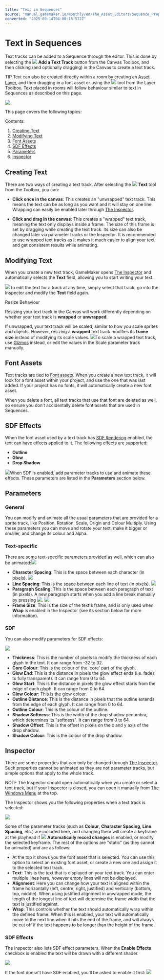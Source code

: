 ```yaml
---
title: "Text in Sequences"
source: "manual.gamemaker.io/monthly/en/The_Asset_Editors/Sequence_Properties/Text_in_Sequences.htm"
converted: "2025-09-14T04:00:16.572Z"
---
```


# Text in Sequences

Text tracks can be added to a Sequence through the editor. This is done by selecting the ![](../../assets/Images/Icons/Icon_TextButton.png) **Add a Text Track** button from the Canvas Toolbox, and then clicking (and optionally dragging) in the Canvas to create a text track.

TIP Text can also be created directly within a room by creating an [Asset Layer](../Room_Properties/Layer_Properties.md), and then dragging in a font asset or using the ![](../../assets/Images/Icons/Icon_TextButton.png) tool from the Layer Toolbox. Text placed in rooms will follow behaviour similar to text in Sequences as described on this page.

![](../../assets/Images/Asset_Editors/Sequences_Text/SeqTextOverview.png)

This page covers the following topics:

Contents:

1.  [Creating Text](Text_in_Sequences.htm#s1)
2.  [Modifying Text](Text_in_Sequences.htm#s2)
3.  [Font Assets](Text_in_Sequences.htm#s3)
4.  [SDF Effects](Text_in_Sequences.htm#sdf_effects)
5.  [Parameters](Text_in_Sequences.htm#s4)
6.  [Inspector](Text_in_Sequences.htm#s5)

## Creating Text

There are two ways of creating a text track. After selecting the ![](../../assets/Images/Icons/Icon_TextButton.png) **Text** tool from the Toolbox, you can:

-   **Click once in the canvas**: This creates an "unwrapped" text track. This means the text can be as long as you want and it will stay on one line. Wrapping can easily be enabled later through [The Inspector](../../IDE_Tools/The_Inspector.md).

-   **Click and drag in the canvas**: This creates a "wrapped" text track, meaning the text only displays inside a frame. The size of this frame is set by dragging while creating the text track. Its size can also be changed later via parameter tracks or the Inspector. It is recommended to use wrapped text tracks as it makes it much easier to align your text and get consistent results while animating.

## Modifying Text

When you create a new text track, GameMaker opens [The Inspector](../../IDE_Tools/The_Inspector.md) and automatically selects the **Text** field, allowing you to start writing your text.

![](../../assets/Images/Asset_Editors/Sequences_Text/SeqTextEditFromInspector.png)To edit the text for a track at any time, simply select that track, go into the Inspector and modify the **Text** field again.

Resize Behaviour

Resizing your text track in the Canvas will work differently depending on whether your text track is **wrapped** or **unwrapped**.

If unwrapped, your text track will be scaled, similar to how you scale sprites and objects. However, resizing a **wrapped** text track modifies its **frame size** instead of modifying its scale values.
![](../../assets/Images/Asset_Editors/Sequences_Text/SeqTextResizeBehaviour.png)To scale a wrapped text track, use [Gizmos](The_Sequence_Canvas.htm#gizmos) instead, or edit the values in the Scale parameter track manually.

## Font Assets

Text tracks are tied to [Font assets](../Fonts.md). When you create a new text track, it will look for a font asset within your project, and use the one that was last added. If your project has no fonts, it will automatically create a new font asset.

When you delete a font, all text tracks that use that font are deleted as well, so ensure you don't accidentally delete font assets that are used in Sequences.

## SDF Effects

When the font asset used by a text track has [SDF Rendering](../../GameMaker_Language/GML_Reference/Asset_Management/Fonts/Fonts.htm#h) enabled, the text can have effects applied to it. The following effects are supported:

-   **Outline**
-   **Glow**
-   **Drop Shadow**

![](../../assets/Images/Scripting_Reference/GML/Reference/Fonts/font_effects.png)When SDF is enabled, add parameter tracks to use and animate these effects. These parameters are listed in the **Parameters** section below.

## Parameters

### General

You can modify and animate all the usual parameters that are provided for a sprite track, like Position, Rotation, Scale, Origin and Colour Multiply. Using these parameters you can move and rotate your text, make it bigger or smaller, and change its colour and alpha.

### Text-specific

There are some text-specific parameters provided as well, which can also be animated:![](../../assets/Images/Asset_Editors/Sequences_Text/SeqTextParameters.png)

-   **Character Spacing**: This is the space between each character (in pixels).
    ![](../../assets/Images/Asset_Editors/Sequences_Text/SeqTextCharacterSpacing.png)
-   **Line Spacing**: This is the space between each line of text (in pixels).
    ![](../../assets/Images/Asset_Editors/Sequences_Text/SeqTextLineSpacing.png)
-   **Paragraph Scaling**: This is the space between each paragraph of text (in pixels). A new paragraph starts when you add a line break manually by pressing ![](../../assets/Images/Icons/Icon_Enter.png).
    ![](../../assets/Images/Asset_Editors/Sequences_Text/SeqTextParagraphSpacing.png)
-   **Frame Size**: This is the size of the text's frame, and is only used when **Wrap** is enabled in the Inspector (see its section below for more information).

### SDF

You can also modify parameters for SDF effects:

![](../../assets/Images/Asset_Editors/Sequences_Text/SeqTextSDFParameters.png)

-   **Thickness**: This is the number of pixels to modify the thickness of each glyph in the text. It can range from -32 to 32.
-   **Core Colour**: This is the colour of the 'core' part of the glyph.
-   **Glow End**: This is the distance in pixels the glow effect ends (i.e. fades to fully transparent). It can range from 0 to 64.
-   **Glow Start**: This is the distance in pixels the glow effect starts from the edge of each glyph. It can range from 0 to 64.
-   **Glow Colour**: This is the glow colour.
-   **Outline Distance**: This is the distance in pixels that the outline extends from the edge of each glyph. It can range from 0 to 64.
-   **Outline Colour**: This is the colour of the outline.
-   **Shadow Softness**: This is the width of the drop shadow penumbra, which determines its "softness". It can range from 0 to 64.
-   **Shadow Offset**: This is the offset in pixels on the x and y axis of the drop shadow.
-   **Shadow Colour**: This is the colour of the drop shadow.

## Inspector

There are some properties that can only be changed through [The Inspector](../../IDE_Tools/The_Inspector.md). Such properties cannot be animated as they are not parameter tracks, but simple options that apply to the whole track.

NOTE The Inspector should open automatically when you create or select a text track, but if your Inspector is closed, you can open it manually from [The Windows Menu](../../IDE_Navigation/Menus/The_Windows_Menu.md) at the top.

The Inspector shows you the following properties when a text track is selected:

![](../../assets/Images/Asset_Editors/Sequences_Text/SeqTextInspector.png)

Some of the parameter tracks (such as **Colour**, **Character Spacing**, **Line Spacing**, etc.) are included here, and changing them will create a keyframe at the playhead if ![](../../assets/Images/Icons/Icon_Seq_Record.png) **Automatically record changes** is enabled, or modify the selected keyframe. The rest of the options are "static" (as they cannot be animated) and are as follows:

-   At the top it shows you the font asset that is selected. You can use this option to select an existing font asset, or create a new one and assign it to the selected text track.
-   **Text**: This is the text that is displayed on your text track. You can enter multiple lines here, however empty lines will not be displayed.
-   **Alignment**: Here you can change how your text is aligned within the frame horizontally (left, centre, right, justified) and vertically (bottom, top, middle). When using justified alignment in unwrapped mode, the length of the longest line of text will determine the frame width that the text is justified against.
-   **Wrap**: This controls whether the text should automatically wrap within the defined frame. When this is enabled, your text will automatically move to the next line when it hits the end of the frame, and will always be cut off if the text happens to be longer than the height of the frame.

### SDF Effects

The Inspector also lists SDF effect parameters. When the **Enable Effects** checkbox is enabled the text will be drawn with a different shader.

![](../../assets/Images/Asset_Editors/Sequences_Text/SeqTextInspectorSDFParams.png)

If the font doesn't have SDF enabled, you'll be asked to enable it first: ![](../../assets/Images/Asset_Editors/Sequences_Text/SeqTextInspectorSDFMustBeEnabled.png)